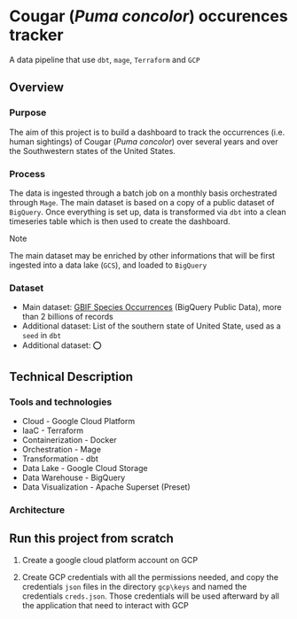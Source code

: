 # Cougar (_Puma concolor_) occurences tracker

A data pipeline that use `dbt`, `mage`, `Terraform` and `GCP`

## Overview

### Purpose

The aim of this project is to build a dashboard to track the occurrences (i.e. human sightings) of Cougar (_Puma concolor_) over several years and over the Southwestern states of the United States.

### Process

The data is ingested through a batch job on a monthly basis orchestrated through `Mage`. The main dataset is based on a copy of a public dataset of `BigQuery`. Once everything is set up, data is transformed via `dbt` into a clean timeseries table which is then used to create the dashboard.

> [!NOTE]
> The main dataset may be enriched by other informations that will be first ingested into a data lake (`GCS`), and loaded to `BigQuery`

### Dataset

- Main dataset: [GBIF Species Occurrences](https://console.cloud.google.com/marketplace/product/bigquery-public-data/gbif-occurrence) (BigQuery Public Data), more than 2 billions of records
- Additional dataset: List of the southern state of United State, used as a `seed` in `dbt`
- Additional dataset: ⭕


## Technical Description

### Tools and technologies

- Cloud - Google Cloud Platform
- IaaC - Terraform
- Containerization - Docker
- Orchestration - Mage
- Transformation - dbt
- Data Lake - Google Cloud Storage
- Data Warehouse - BigQuery
- Data Visualization - Apache Superset (Preset)

### Architecture


## Run this project from scratch

1. Create a google cloud platform account on GCP

2. Create GCP credentials with all the permissions needed, and copy the credentials `json` files in the directory `gcp\keys` and named the credentials `creds.json`. Those credentials will be used afterward by all the application that need to interact with GCP



